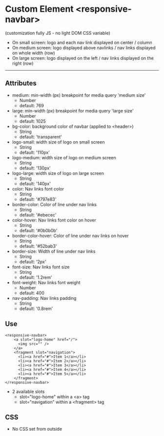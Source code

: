 # Custom Element \<responsive-navbar>

(customization fully JS - no light DOM CSS variable)

* On small screen: logo and each nav link displayed on center / column
* On medium screen: logo displayed above navlinks / nav links displayed on whole width (row)
* On large screen: logo displayed on the left / nav links displayed on the right (row)
___



## Attributes
* medium: min-width (px) breakpoint for media query 'medium size'
  * Number
  * default: 769 
* large: min-width (px) breakpoint for media query 'large size'
  * Number
  * default: 1025
* bg-color: background color of navbar (applied to \<header>)
  * String
  * default: 'transparent'
* logo-small: width size of logo on small screen
  * String
  * default: '110px'
* logo-medium: width size of logo on medium screen
  * String
  * default: '130px'
* logo-large: width size of logo on large screen
  * String
  * default: '140px'
* color: Nav links font color
  * String
  * default: '#797e83'
* border-color: Color of line under nav links
  * String
  * default: '#ebecec'
* color-hover: Nav links font color on hover
  * String
  * default: '#0b0b0b'
* border-color-hover: Color of line under nav links on hover
  * String
  * default: '#52bab3'
* border-size: Width of line under nav links
  * String
  * default: '2px'
* font-size: Nav links font size
  * String
  * default: '1.2rem'
* font-weight: Nav links font weight
  * Number
  * default: 400
* nav-padding: Nav links padding
  * String
  * default: '0.8rem'

## Use
```
<responsive-navbar>
    <a slot="logo-home" href="/">
      <img src="" />
    </a>
    <fragment slot="navigation">
      <li><a href="#">Item 1</a></li>
      <li><a href="#">Item 2</a></li>
      <li><a href="#">Item 3</a></li>
      <li><a href="#">Item 4</a></li>
      <li><a href="#">Item 5</a></li>
    </fragment>
</responsive-navbar>
```

* 2 available slots
  * slot="logo-home" within a \<a> tag
  * slot="navigation" within a \<fragment> tag


## CSS

* No CSS set from outside

